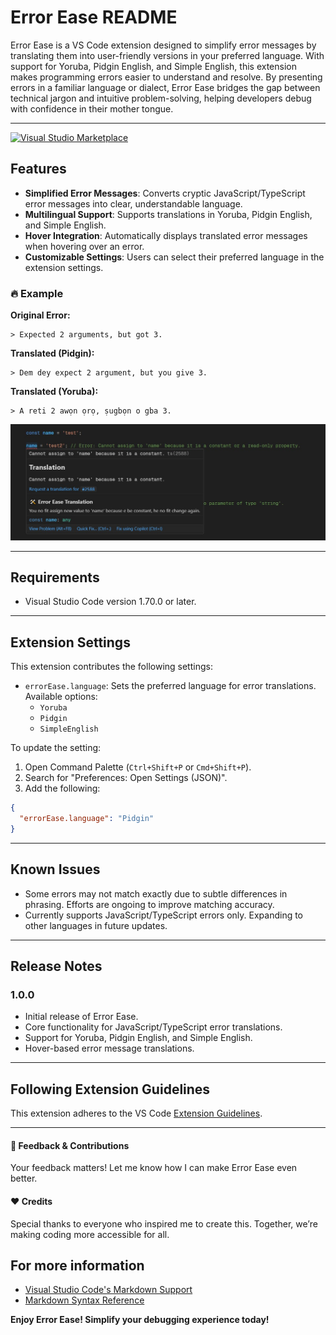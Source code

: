 # Error Ease README

Error Ease is a VS Code extension designed to simplify error messages by translating them into user-friendly versions in your preferred language. With support for Yoruba, Pidgin English, and Simple English, this extension makes programming errors easier to understand and resolve. By presenting errors in a familiar language or dialect, Error Ease bridges the gap between technical jargon and intuitive problem-solving, helping developers debug with confidence in their mother tongue.

---

[![Visual Studio Marketplace](https://img.shields.io/visual-studio-marketplace/v/AbdulAzeez.error-ease)](https://marketplace.visualstudio.com/items?itemName=AbdulAzeez.error-ease)

## Features

- **Simplified Error Messages**: Converts cryptic JavaScript/TypeScript error messages into clear, understandable language.
- **Multilingual Support**: Supports translations in Yoruba, Pidgin English, and Simple English.
- **Hover Integration**: Automatically displays translated error messages when hovering over an error.
- **Customizable Settings**: Users can select their preferred language in the extension settings.

### 🔥 Example

**Original Error:**

```
> Expected 2 arguments, but got 3.
```

**Translated (Pidgin):**

```
> Dem dey expect 2 argument, but you give 3.
```

**Translated (Yoruba):**

```
> A reti 2 awọn ọrọ, ṣugbọn o gba 3.
```

![Error Translation Example](images/demo_1.png)

---

## Requirements

- Visual Studio Code version 1.70.0 or later.

---

## Extension Settings

This extension contributes the following settings:

- `errorEase.language`: Sets the preferred language for error translations. Available options:
  - `Yoruba`
  - `Pidgin`
  - `SimpleEnglish`

To update the setting:

1. Open Command Palette (`Ctrl+Shift+P` or `Cmd+Shift+P`).
2. Search for "Preferences: Open Settings (JSON)".
3. Add the following:

```json
{
  "errorEase.language": "Pidgin"
}
```

---

## Known Issues

- Some errors may not match exactly due to subtle differences in phrasing. Efforts are ongoing to improve matching accuracy.
- Currently supports JavaScript/TypeScript errors only. Expanding to other languages in future updates.

---

## Release Notes

### 1.0.0

- Initial release of Error Ease.
- Core functionality for JavaScript/TypeScript error translations.
- Support for Yoruba, Pidgin English, and Simple English.
- Hover-based error message translations.

---

## Following Extension Guidelines

This extension adheres to the VS Code [Extension Guidelines](https://code.visualstudio.com/api/references/extension-guidelines).

---

#### 💬 Feedback & Contributions

Your feedback matters! Let me know how I can make Error Ease even better.

#### ❤️ Credits

Special thanks to everyone who inspired me to create this. Together, we’re making coding more accessible for all.

## For more information

- [Visual Studio Code's Markdown Support](http://code.visualstudio.com/docs/languages/markdown)
- [Markdown Syntax Reference](https://help.github.com/articles/markdown-basics/)

**Enjoy Error Ease! Simplify your debugging experience today!**
